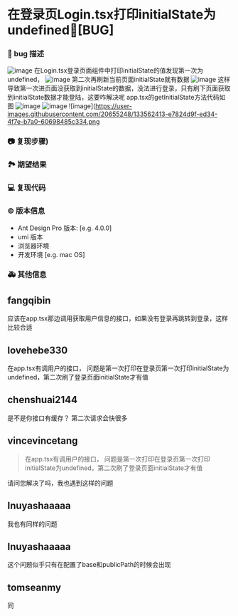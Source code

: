 # 在登录页Login.tsx打印initialState为undefined🐛[BUG]

### 🐛 bug 描述

![image](https://user-images.githubusercontent.com/20655248/133561096-8e5fc650-40cd-48a5-82b8-0d05bd239abf.png)
在Login.tsx登录页面组件中打印initialState的值发现第一次为undefined，
![image](https://user-images.githubusercontent.com/20655248/133561502-905a5e1b-be28-4615-bed6-9fbf624a509c.png)
第二次再刷新当前页面initialState就有数据
![image](https://user-images.githubusercontent.com/20655248/133561801-f5faa51e-248b-45a4-a900-a6f6dac0c098.png)
这样导致第一次进页面没获取到initialState的数据，没法进行登录，只有刷下页面获取到initialState数据才能登陆，这要咋解决呢
app.tsx的getInitialState方法代码如图
![image](https://user-images.githubusercontent.com/20655248/133562566-e65da68f-7f5c-45a5-a2be-de9339c9a061.png)
![image](https://user-images.githubusercontent.com/20655248/133562413-e7824d9f-ed34-4f7e-b7a0-60698485c334.png)
![image](https://user-images.githubusercontent.com/20655248/133562413-e7824d9f-ed34-4f7e-b7a0-60698485c334.png

### 📷 复现步骤)

<!--
清晰描述复现步骤，让别人也能看到问题
-->

### 🏞 期望结果

<!--
描述你原本期望看到的结果
-->

### 💻 复现代码

<!--
提供可复现的代码，仓库，或线上示例
-->

### © 版本信息

- Ant Design Pro 版本: [e.g. 4.0.0]
- umi 版本
- 浏览器环境
- 开发环境 [e.g. mac OS]

### 🚑 其他信息

<!--
如截图等其他信息可以贴在这里
-->

## fangqibin

应该在app.tsx那边调用获取用户信息的接口，如果没有登录再跳转到登录，这样比较合适

## lovehebe330

在app.tsx有调用户的接口， 问题是第一次打印在登录页第一次打印initialState为undefined，第二次刷了登录页面initialState才有值

## chenshuai2144

是不是你接口有缓存？ 第二次请求会快很多

## vincevincetang

> 在app.tsx有调用户的接口， 问题是第一次打印在登录页第一次打印initialState为undefined，第二次刷了登录页面initialState才有值

请问您解决了吗，我也遇到这样的问题

## Inuyashaaaaa

我也有同样的问题

## Inuyashaaaaa

这个问题似乎只有在配置了base和publicPath的时候会出现

## tomseanmy

同

